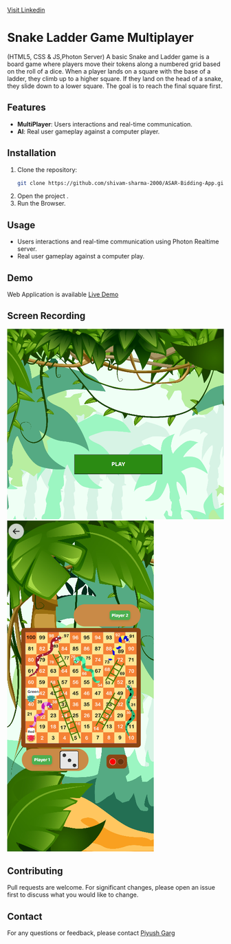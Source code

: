 [Visit Linkedin](https://www.linkedin.com/in/piyush-garg-35066919a/)

# Snake Ladder Game Multiplayer
(HTML5, CSS & JS,Photon Server)
A basic Snake and Ladder game is a board game where players move their tokens along a numbered grid based on the roll of a dice. When a player lands on a square with the base of a ladder, they climb up to a higher square. If they land on the head of a snake, they slide down to a lower square. The goal is to reach the final square first.

## Features
- **MultiPlayer**: Users interactions and real-time communication.
- **AI**: Real user gameplay against a computer player.

## Installation
1. Clone the repository:
    ```bash
    git clone https://github.com/shivam-sharma-2000/ASAR-Bidding-App.git
    ```
2. Open the project .
3. Run the Browser.

## Usage
- Users interactions and real-time communication using Photon Realtime server.
- Real user gameplay against a computer play.

## Demo
Web Application is available 
[Live Demo](https://piyushgarg322230.github.io/Snake-Ladder-Game/)

## Screen Recording
![Welcome Screen](./img/welcome-screen.png)
![Game Screen](./img/game-screen.png)

## Contributing
Pull requests are welcome. For significant changes, please open an issue first to discuss what you would like to change.

## Contact
For any questions or feedback, please contact [Piyush Garg](mailto:piyushgarg322230@gmail.com)
